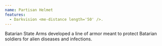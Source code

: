 ```yaml
---
name: Partisan Helmet
features:
  - Darkvision <me-distance length='50' />.
---
```

Batarian State Arms developed a line of armor meant to protect Batarian soldiers for alien diseases 
and infections.